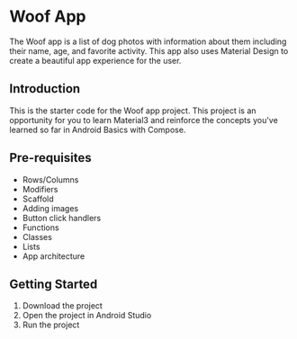 Woof App
==================================

The Woof app is a list of dog photos with information about them including their name, age,
and favorite activity. This app also uses Material Design to create a beautiful app 
experience for the user.

Introduction
------------

This is the starter code for the Woof app project. This project is an opportunity 
for you to learn Material3 and reinforce the concepts you've learned so far in Android Basics 
with Compose.

Pre-requisites
--------------

- Rows/Columns
- Modifiers
- Scaffold
- Adding images
- Button click handlers
- Functions
- Classes
- Lists
- App architecture

Getting Started
---------------

1. Download the project
2. Open the project in Android Studio
3. Run the project
